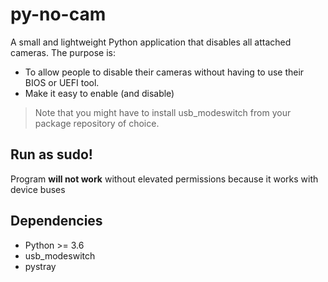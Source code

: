 
# py-no-cam
A small and lightweight Python application that disables all attached cameras. The purpose is:
- To allow people to disable their cameras without having to use their BIOS or UEFI tool.
- Make it easy to enable (and disable)
> Note that you might have to install usb_modeswitch from your package repository of choice.

## Run as sudo!
Program **will not work** without elevated permissions because it works with device buses

## Dependencies
- Python >= 3.6
- usb_modeswitch
- pystray
